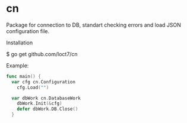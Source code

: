 # cn

Package for connection to DB, standart checking errors and load JSON configuration file.

Installation

$ go get github.com/loct7/cn

Example:
```go
func main() {
  var cfg cn.Configuration
	cfg.Load("")

  var dbWork cn.DatabaseWork
	dbWork.Init(&cfg)
	defer dbWork.DB.Close()
  }
  ```
